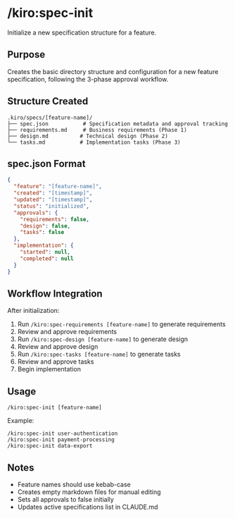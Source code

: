 # /kiro:spec-init

Initialize a new specification structure for a feature.

## Purpose
Creates the basic directory structure and configuration for a new feature specification, following the 3-phase approval workflow.

## Structure Created
```
.kiro/specs/[feature-name]/
├── spec.json           # Specification metadata and approval tracking
├── requirements.md     # Business requirements (Phase 1)
├── design.md          # Technical design (Phase 2)
└── tasks.md           # Implementation tasks (Phase 3)
```

## spec.json Format
```json
{
  "feature": "[feature-name]",
  "created": "[timestamp]",
  "updated": "[timestamp]",
  "status": "initialized",
  "approvals": {
    "requirements": false,
    "design": false,
    "tasks": false
  },
  "implementation": {
    "started": null,
    "completed": null
  }
}
```

## Workflow Integration
After initialization:
1. Run `/kiro:spec-requirements [feature-name]` to generate requirements
2. Review and approve requirements
3. Run `/kiro:spec-design [feature-name]` to generate design
4. Review and approve design
5. Run `/kiro:spec-tasks [feature-name]` to generate tasks
6. Review and approve tasks
7. Begin implementation

## Usage
```
/kiro:spec-init [feature-name]
```

Example:
```
/kiro:spec-init user-authentication
/kiro:spec-init payment-processing
/kiro:spec-init data-export
```

## Notes
- Feature names should use kebab-case
- Creates empty markdown files for manual editing
- Sets all approvals to false initially
- Updates active specifications list in CLAUDE.md
